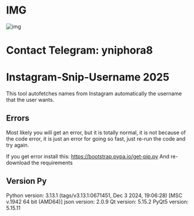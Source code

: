 # IMG
![img](https://i.ibb.co/spfyRML4/image.png)

# Contact Telegram: yniphora8

# Instagram-Snip-Username 2025
This tool autofetches names from Instagram automatically the username that the user wants.

## Errors
Most likely you will get an error, but it is totally normal, it is not because of the code error, it is just an error for going so fast, just re-run the code and try again.

If you get error install this: https://bootstrap.pypa.io/get-pip.py 
And re-download the requirements

## Version Py
Python version: 3.13.1 (tags/v3.13.1:0671451, Dec  3 2024, 19:06:28) [MSC v.1942 64 bit (AMD64)]
json version: 2.0.9
Qt version: 5.15.2
PyQt5 version: 5.15.11
